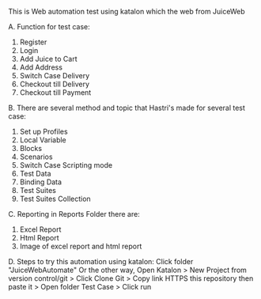 This is Web automation test using katalon which the web from JuiceWeb

A. Function for test case:

1. Register
2. Login
3. Add Juice to Cart
4. Add Address
5. Switch Case Delivery
6. Checkout till Delivery
7. Checkout till Payment

B. There are several method and topic that Hastri's made for several test case:
1. Set up Profiles
2. Local Variable
3. Blocks
4. Scenarios
5. Switch Case Scripting mode
6. Test Data
7. Binding Data
8. Test Suites
9. Test Suites Collection

C. Reporting in Reports Folder there are:
1. Excel Report
2. Html Report
3. Image of excel report and html report

D. Steps to try this automation using katalon: Click folder "JuiceWebAutomate" Or the other way, Open Katalon > New Project from version control/git > Click Clone Git > Copy link HTTPS this repository then paste it > Open folder Test Case > Click run
